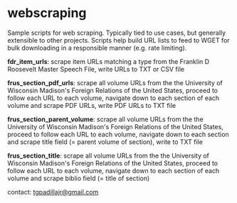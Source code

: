 # webscraping
Sample scripts for web scraping. 
Typically tied to use cases, but generally extensible to other projects.
Scripts help build URL lists to feed to WGET for bulk downloading in a responsible manner (e.g. rate limiting). 

**fdr_item_urls**: scrape item URLs matching a type from the Franklin D Roosevelt Master Speech File, write URLs to TXT or CSV file 

**frus_section_pdf_urls**: scrape all volume URLs from the the University of Wisconsin Madison's Foreign Relations of the United States, proceed to follow each URL to each volume, navigate down to each section of each volume and scrape PDF URLs, write PDF URLs to TXT file

**frus_section_parent_volume**: scrape all volume URLs from the the University of Wisconsin Madison's Foreign Relations of the United States, proceed to follow each URL to each volume, navigate down to each section and scrape title field (= parent volume of section), write to TXT file

**frus_section_title**: scrape all volume URLs from the the University of Wisconsin Madison's Foreign Relations of the United States, proceed to follow each URL to each volume, navigate down to each section of each volume and scrape biblio field (= title of section)

contact: tgpadillajr@gmail.com
